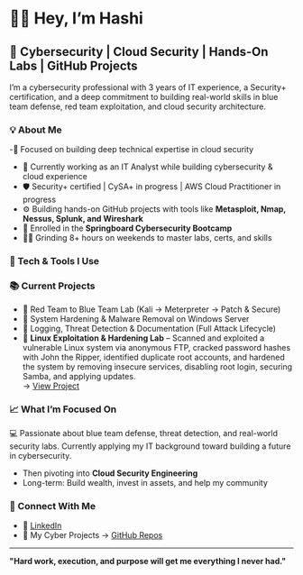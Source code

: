 # 👋🏽 Hey, I’m Hashi

## 🚀 Cybersecurity | Cloud Security | Hands-On Labs | GitHub Projects

I’m a cybersecurity professional with 3 years of IT experience, a Security+ certification, and a deep commitment to building real-world skills in blue team defense, red team exploitation, and cloud security architecture.

### 💡 About Me
-🎯 Focused on building deep technical expertise in cloud security  
- 💼 Currently working as an IT Analyst while building cybersecurity & cloud experience  
- 🛡️ Security+ certified | CySA+ in progress | AWS Cloud Practitioner in progress  
- ⚙️ Building hands-on GitHub projects with tools like **Metasploit, Nmap, Nessus, Splunk, and Wireshark**  
- 🧠 Enrolled in the **Springboard Cybersecurity Bootcamp**  
- 🏋🏽 Grinding 8+ hours on weekends to master labs, certs, and skills

### 🧰 Tech & Tools I Use


### 📚 Current Projects
- 🔴 Red Team to Blue Team Lab (Kali → Meterpreter → Patch & Secure)  
- 🔐 System Hardening & Malware Removal on Windows Server  
- 📁 Logging, Threat Detection & Documentation (Full Attack Lifecycle)  
- 🧱 **Linux Exploitation & Hardening Lab** – Scanned and exploited a vulnerable Linux system via anonymous FTP, cracked password hashes with John the Ripper, identified duplicate root accounts, and hardened the system by removing insecure services, disabling root login, securing Samba, and applying updates.  
  → [View Project](https://github.com/YOUR-USERNAME-HERE/linux-exploitation-hardening-lab)

### 📈 What I’m Focused On  
💻 Passionate about blue team defense, threat detection, and real-world security labs. Currently applying my IT background toward building a future in cybersecurity.  
- Then pivoting into **Cloud Security Engineering**  
- Long-term: Build wealth, invest in assets, and help my community

### 🔗 Connect With Me
- 💼 [LinkedIn](https://www.linkedin.com/in/hashihashi/)  
- 🧠 My Cyber Projects → [GitHub Repos](https://github.com/YOUR-USERNAME-HERE)

---

**"Hard work, execution, and purpose will get me everything I never had."**
